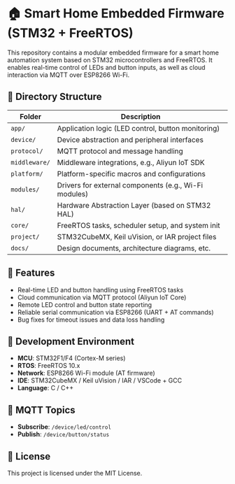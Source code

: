 # 🏠 Smart Home Embedded Firmware (STM32 + FreeRTOS)

This repository contains a modular embedded firmware for a smart home automation system based on STM32 microcontrollers and FreeRTOS. It enables real-time control of LEDs and button inputs, as well as cloud interaction via MQTT over ESP8266 Wi-Fi.

## 📂 Directory Structure

| Folder       | Description                                             |
|--------------|---------------------------------------------------------|
| `app/`       | Application logic (LED control, button monitoring)      |
| `device/`    | Device abstraction and peripheral interfaces            |
| `protocol/`  | MQTT protocol and message handling                      |
| `middleware/`| Middleware integrations, e.g., Aliyun IoT SDK           |
| `platform/`  | Platform-specific macros and configurations             |
| `modules/`   | Drivers for external components (e.g., Wi-Fi modules)   |
| `hal/`       | Hardware Abstraction Layer (based on STM32 HAL)        |
| `core/`      | FreeRTOS tasks, scheduler setup, and system init        |
| `project/`   | STM32CubeMX, Keil uVision, or IAR project files         |
| `docs/`      | Design documents, architecture diagrams, etc.           |

## 🚀 Features

- Real-time LED and button handling using FreeRTOS tasks
- Cloud communication via MQTT protocol (Aliyun IoT Core)
- Remote LED control and button state reporting
- Reliable serial communication via ESP8266 (UART + AT commands)
- Bug fixes for timeout issues and data loss handling

## 🧰 Development Environment

- **MCU**: STM32F1/F4 (Cortex-M series)
- **RTOS**: FreeRTOS 10.x
- **Network**: ESP8266 Wi-Fi module (AT firmware)
- **IDE**: STM32CubeMX / Keil uVision / IAR / VSCode + GCC
- **Language**: C / C++

## 📡 MQTT Topics

- **Subscribe**: `/device/led/control`
- **Publish**: `/device/button/status`

## 📝 License

This project is licensed under the MIT License.
